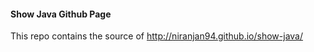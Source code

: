 <h4>Show Java Github Page</h4>

This repo contains the source of http://niranjan94.github.io/show-java/
